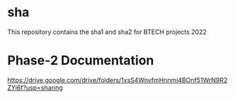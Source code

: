 # sha

This repository contains the sha1 and sha2 for BTECH projects 2022


# Phase-2 Documentation 

https://drive.google.com/drive/folders/1xsS4WnvfmHnnmi4BOnf51WrN9R2ZYi6f?usp=sharing
